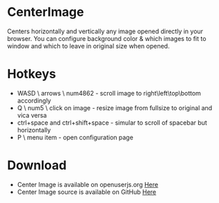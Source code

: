 # CenterImage
Centers horizontally and vertically any image opened directly in your browser. You can configure background color & which images to fit to window and which to leave in original size when opened.

# Hotkeys
* WASD \ arrows \ num4862 - scroll image to right\left\top\bottom accordingly
* Q \ num5 \ click on image - resize image from fullsize to original and vica versa
* ctrl+space and ctrl+shift+space - simular to scroll of spacebar but horizontally
* P \ menu item - open configuration page

# Download
* Center Image is available on openuserjs.org [Here](https://openuserjs.org/scripts/MrTimcakes/Center_Image)
* Center Image source is available on GitHub [Here](https://github.com/MrTimcakes/CenterImage)

